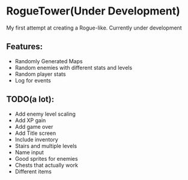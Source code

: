 # RogueTower(Under Development)
My first attempt at creating a Rogue-like. Currently under development

## Features:
* Randomly Generated Maps
* Random enemies with different stats and levels
* Random player stats
* Log for events

## TODO(a lot):
* Add enemy level scaling
* Add XP gain
* Add game over
* Add Title screen
* Include inventory
* Stairs and multiple levels
* Name input
* Good sprites for enemies
* Chests that actually work
* Different items
